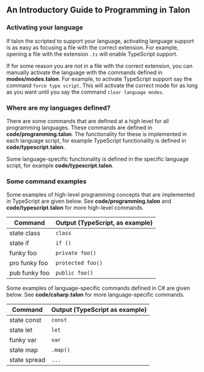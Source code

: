 ## An Introductory Guide to Programming in Talon

### Activating your language

If talon the scripted to support your language, activating language support is as easy as focusing a file with the correct extension. For example, opening a file with the extension `.ts` will enable TypeScript support.

If for some reason you are not in a file with the correct extension, you can manually activate the language with the commands defined in **modes/modes.talon**. For example, to activate TypeScript support say the command `force type script`. This will activate the correct mode for as long as you want until you say the command `clear language modes`.

### Where are my languages defined?
There are some commands that are defined at a high level for all programming languages. These commands are defined in **code/programming.talon**. The functionality for these is implemented in each language script, for example TypeScript functionality is defined in **code/typescript.talon**.

Some language-specific functionality is defined in the specific language script, for example **code/typescript.talon**.

### Some command examples

Some examples of high-level programming concepts that are implemented in TypeScript are given below. See **code/programming.talon** and **code/typescript.talon** for more high-level commands.

|Command|Output (TypeScript, as example)|
|---|---|
|state class|`class `|
|state if|`if ()`|
|funky foo|`private foo()`|
|pro funky foo|`protected foo()`|
|pub funky foo|`public foo()`|

Some examples of language-specific commands defined in C# are given below. See **code/csharp.talon** for more language-specific commands. 

|Command|Output (TypeScript as example)|
|---|---|
|state const|`const `|
|state let|`let `|
|funky var|`var `|
|state map|`.map()`|
|state spread|`...`|
